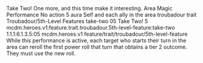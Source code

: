 <ability>
  <name>Take Two!</name>
  <flavor>One more, and this time make it interesting.</flavor>
  <keywords>
    <keyword>Area</keyword>
    <keyword>Magic</keyword>
    <keyword>Performance</keyword>
  </keywords>
  <type>No action</type>
  <distance>5 aura</distance>
  <target>Self and each ally in the area</target>
  <metadata>
    <class>troubadour</class>
    <feature_type>trait</feature_type>
    <file_dpath>Troubadour/5th-Level Features</file_dpath>
    <item_id>take-two</item_id>
    <item_index>05</item_index>
    <item_name>Take Two!</item_name>
    <level>5</level>
    <scc>mcdm.heroes.v1:feature.trait.troubadour.5th-level-feature:take-two</scc>
    <scdc>1.1.1:6.1.3.5:05</scdc>
    <source>mcdm.heroes.v1</source>
    <type>feature/trait/troubadour/5th-level-feature</type>
  </metadata>
  <effects>
    <effect type="mundane">While this performance is active, each target who starts their turn in the area can reroll the first power roll that turn that obtains a tier 2 outcome. They must use the new roll.</effect>
  </effects>
</ability>
